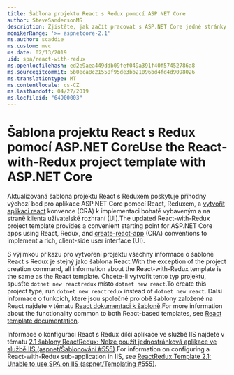 ```yaml
---
title: Šablona projektu React s Redux pomocí ASP.NET Core
author: SteveSandersonMS
description: Zjistěte, jak začít pracovat s ASP.NET Core jedné stránky aplikace (SPA) šablona projektu pro React s Reduxem a vytvořit aplikaci react.
monikerRange: '>= aspnetcore-2.1'
ms.author: scaddie
ms.custom: mvc
ms.date: 02/13/2019
uid: spa/react-with-redux
ms.openlocfilehash: ed2e9aea449ddb09fef049a391f40f57452786a8
ms.sourcegitcommit: 5b0eca8c21550f95de3bb21096bd4fd4d9098026
ms.translationtype: MT
ms.contentlocale: cs-CZ
ms.lasthandoff: 04/27/2019
ms.locfileid: "64900003"
---
```

# <a name="use-the-react-with-redux-project-template-with-aspnet-core"></a><span data-ttu-id="e31d0-103">Šablona projektu React s Redux pomocí ASP.NET Core</span><span class="sxs-lookup"><span data-stu-id="e31d0-103">Use the React-with-Redux project template with ASP.NET Core</span></span>

<span data-ttu-id="e31d0-104">Aktualizovaná šablona projektu React s Reduxem poskytuje příhodný výchozí bod pro aplikace ASP.NET Core pomocí React, Reduxem, a [vytvořit aplikaci react](https://github.com/facebookincubator/create-react-app) konvence (CRA) k implementaci bohatě vybaveným a na straně klienta uživatelské rozhraní (UI).</span><span class="sxs-lookup"><span data-stu-id="e31d0-104">The updated React-with-Redux project template provides a convenient starting point for ASP.NET Core apps using React, Redux, and [create-react-app](https://github.com/facebookincubator/create-react-app) (CRA) conventions to implement a rich, client-side user interface (UI).</span></span>

<span data-ttu-id="e31d0-105">S výjimkou příkazu pro vytvoření projektu všechny informace o šabloně React s Redux je stejný jako šablona React.</span><span class="sxs-lookup"><span data-stu-id="e31d0-105">With the exception of the project creation command, all information about the React-with-Redux template is the same as the React template.</span></span> <span data-ttu-id="e31d0-106">Chcete-li vytvořit tento typ projektu, spusťte `dotnet new reactredux` místo `dotnet new react`.</span><span class="sxs-lookup"><span data-stu-id="e31d0-106">To create this project type, run `dotnet new reactredux` instead of `dotnet new react`.</span></span> <span data-ttu-id="e31d0-107">Další informace o funkcích, které jsou společné pro obě šablony založené na React najdete v tématu [React dokumentaci k šabloně](xref:spa/react).</span><span class="sxs-lookup"><span data-stu-id="e31d0-107">For more information about the functionality common to both React-based templates, see [React template documentation](xref:spa/react).</span></span>

<span data-ttu-id="e31d0-108">Informace o konfiguraci React s Redux dílčí aplikace ve službě IIS najdete v tématu [2.1 šablony ReactRedux: Nelze použít jednostránková aplikace ve službě IIS (aspnet/Šablonování &num;555)](https://github.com/aspnet/Templating/issues/555).</span><span class="sxs-lookup"><span data-stu-id="e31d0-108">For information on configuring a React-with-Redux sub-application in IIS, see [ReactRedux Template 2.1: Unable to use SPA on IIS (aspnet/Templating &num;555)](https://github.com/aspnet/Templating/issues/555).</span></span>
